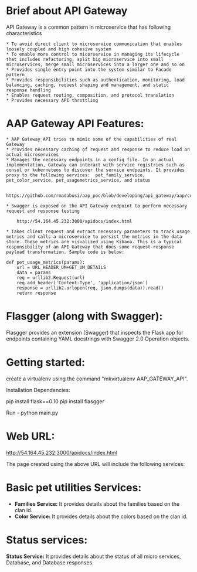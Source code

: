 Brief about API Gateway
==============================

API Gateway is a common pattern in microservice that has following characteristics

	* To avoid direct client to microservice communication that enables loosely coupled and high cohesive system
	* To enable more control to micorservice in managing its lifecycle that includes refactoring, split big microservice into small microservices, merge small microservices into a larger one and so on
	* Provides single entry point into the system similar to Facade pattern
	* Provides responsibilities such as authentication, monitoring, load balancing, caching, request shaping and management, and static response handling
	* Enables request routing, composition, and protocol translation
	* Provides necessary API throttling
		
AAP Gateway API Features:
==============================

	* AAP Gateway API tries to mimic some of the capabilities of real Gateway
	* Provides necessary caching of request and response to reduce load on actual microservices
	* Manages the necessary endpoints in a config file. In an actual implementation, Gateway can interact with service registries such as consul or kuberneteos to discover the service endpoints. It provides proxy to the following services:  pet_family_service, pet_color_service, pet_usagemetrics_service, and status
	
		https://github.com/rmadabusi/aap_poc/blob/developing/api_gateway/aap/config/config.py
		
	* Swagger is exposed on the API Gateway endpoint to perform necessary request and response testing
	
		http://54.164.45.232:3000/apidocs/index.html
		
	* Takes client request and extract necessary parameters to track usage metrics and calls a microservice to persist the metrics in the data store. These metrics are visualized using Kibana. This is a typical responsibility of an API Gateway that does some request-response payload transformation. Sample code is below:
	
~~~~
def pet_usage_metrics(params):
	url = URL_HEADER_UM+GET_UM_DETAILS
	data = params
	req = urllib2.Request(url)
	req.add_header('Content-Type', 'application/json')
	response = urllib2.urlopen(req, json.dumps(data)).read()
	return response
~~~~
         
Flasgger (along with Swagger):
==============================

Flasgger provides an extension (Swagger) that inspects the Flask app for endpoints containing YAML docstrings with Swagger 2.0 Operation objects.

Getting started:
================

create a virtualenv using the command "mkvirtualenv AAP_GATEWAY_API".

Installation Dependencies:

pip install flask==0.10
pip install flasgger

Run - python main.py

Web URL:
========

http://54.164.45.232:3000/apidocs/index.html

The page created using the above URL will include the following services:

Basic pet utilities Services:
=============================

* **Families Service:** It provides details about the families based on the clan id.
* **Color Service:** It provides details about the colors based on the clan id.

Status services:
================

**Status Service:** It provides details about the status of all micro services, Database, and Database responses.


